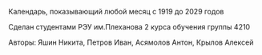 Календарь, показывающий любой месяц с 1919 до 2029 годов

Сделан студентами РЭУ им.Плеханова 2 курса обучения группы 4210

Авторы: Яшин Никита, Петров Иван, Асямолов Антон, Крылов Алексей
